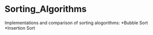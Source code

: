 # Sorting_Algorithms
Implementations and comparison of sorting alogorithms:
*Bubble Sort
*Insertion Sort 

